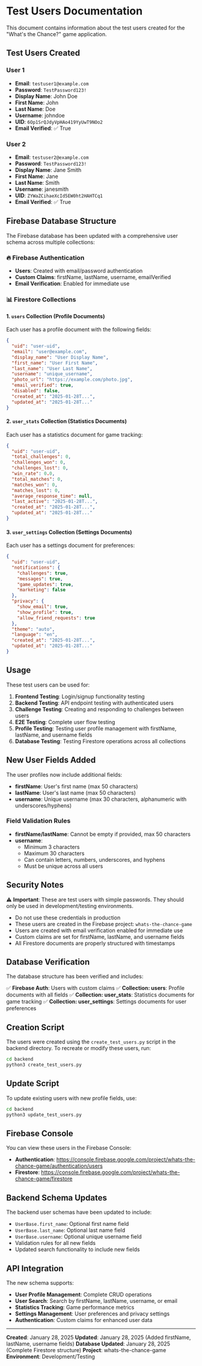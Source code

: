 # Test Users Documentation

This document contains information about the test users created for the "What's the Chance?" game application.

## Test Users Created

### User 1

- **Email**: `testuser1@example.com`
- **Password**: `TestPassword123!`
- **Display Name**: John Doe
- **First Name**: John
- **Last Name**: Doe
- **Username**: johndoe
- **UID**: `6Op1SrQJdyVpHAo419YyUwT9NOo2`
- **Email Verified**: ✅ True

### User 2

- **Email**: `testuser2@example.com`
- **Password**: `TestPassword123!`
- **Display Name**: Jane Smith
- **First Name**: Jane
- **Last Name**: Smith
- **Username**: janesmith
- **UID**: `ZYWaZCihaeXcId5EW0ht2HAHTCq1`
- **Email Verified**: ✅ True

## Firebase Database Structure

The Firebase database has been updated with a comprehensive user schema across multiple collections:

### 🔥 Firebase Authentication

- **Users**: Created with email/password authentication
- **Custom Claims**: firstName, lastName, username, emailVerified
- **Email Verification**: Enabled for immediate use

### 📊 Firestore Collections

#### 1. `users` Collection (Profile Documents)

Each user has a profile document with the following fields:

```json
{
  "uid": "user-uid",
  "email": "user@example.com",
  "display_name": "User Display Name",
  "first_name": "User First Name",
  "last_name": "User Last Name",
  "username": "unique_username",
  "photo_url": "https://example.com/photo.jpg",
  "email_verified": true,
  "disabled": false,
  "created_at": "2025-01-28T...",
  "updated_at": "2025-01-28T..."
}
```

#### 2. `user_stats` Collection (Statistics Documents)

Each user has a statistics document for game tracking:

```json
{
  "uid": "user-uid",
  "total_challenges": 0,
  "challenges_won": 0,
  "challenges_lost": 0,
  "win_rate": 0.0,
  "total_matches": 0,
  "matches_won": 0,
  "matches_lost": 0,
  "average_response_time": null,
  "last_active": "2025-01-28T...",
  "created_at": "2025-01-28T...",
  "updated_at": "2025-01-28T..."
}
```

#### 3. `user_settings` Collection (Settings Documents)

Each user has a settings document for preferences:

```json
{
  "uid": "user-uid",
  "notifications": {
    "challenges": true,
    "messages": true,
    "game_updates": true,
    "marketing": false
  },
  "privacy": {
    "show_email": true,
    "show_profile": true,
    "allow_friend_requests": true
  },
  "theme": "auto",
  "language": "en",
  "created_at": "2025-01-28T...",
  "updated_at": "2025-01-28T..."
}
```

## Usage

These test users can be used for:

1. **Frontend Testing**: Login/signup functionality testing
2. **Backend Testing**: API endpoint testing with authenticated users
3. **Challenge Testing**: Creating and responding to challenges between users
4. **E2E Testing**: Complete user flow testing
5. **Profile Testing**: Testing user profile management with firstName, lastName, and username fields
6. **Database Testing**: Testing Firestore operations across all collections

## New User Fields Added

The user profiles now include additional fields:

- **firstName**: User's first name (max 50 characters)
- **lastName**: User's last name (max 50 characters)
- **username**: Unique username (max 30 characters, alphanumeric with underscores/hyphens)

### Field Validation Rules

- **firstName/lastName**: Cannot be empty if provided, max 50 characters
- **username**:
  - Minimum 3 characters
  - Maximum 30 characters
  - Can contain letters, numbers, underscores, and hyphens
  - Must be unique across all users

## Security Notes

⚠️ **Important**: These are test users with simple passwords. They should only be used in development/testing environments.

- Do not use these credentials in production
- These users are created in the Firebase project: `whats-the-chance-game`
- Users are created with email verification enabled for immediate use
- Custom claims are set for firstName, lastName, and username fields
- All Firestore documents are properly structured with timestamps

## Database Verification

The database structure has been verified and includes:

✅ **Firebase Auth**: Users with custom claims
✅ **Collection: users**: Profile documents with all fields
✅ **Collection: user_stats**: Statistics documents for game tracking
✅ **Collection: user_settings**: Settings documents for user preferences

## Creation Script

The users were created using the `create_test_users.py` script in the backend directory. To recreate or modify these users, run:

```bash
cd backend
python3 create_test_users.py
```

## Update Script

To update existing users with new profile fields, use:

```bash
cd backend
python3 update_test_users.py
```

## Firebase Console

You can view these users in the Firebase Console:

- **Authentication**: https://console.firebase.google.com/project/whats-the-chance-game/authentication/users
- **Firestore**: https://console.firebase.google.com/project/whats-the-chance-game/firestore

## Backend Schema Updates

The backend user schemas have been updated to include:

- `UserBase.first_name`: Optional first name field
- `UserBase.last_name`: Optional last name field
- `UserBase.username`: Optional unique username field
- Validation rules for all new fields
- Updated search functionality to include new fields

## API Integration

The new schema supports:

- **User Profile Management**: Complete CRUD operations
- **User Search**: Search by firstName, lastName, username, or email
- **Statistics Tracking**: Game performance metrics
- **Settings Management**: User preferences and privacy settings
- **Authentication**: Custom claims for enhanced user data

---

**Created**: January 28, 2025
**Updated**: January 28, 2025 (Added firstName, lastName, username fields)
**Database Updated**: January 28, 2025 (Complete Firestore structure)
**Project**: whats-the-chance-game
**Environment**: Development/Testing
